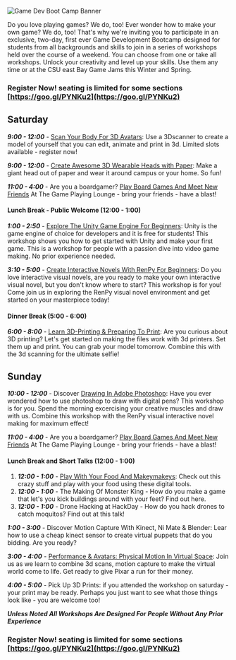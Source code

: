 ![Game Dev Boot Camp Banner](banner.png "Game Dev Boot Camp Banner")

Do you love playing games? We do, too! Ever wonder how to make your own game? We do, too! That's why we're inviting you to participate in an exclusive, two-day, first ever Game Development Bootcamp designed for students from all backgrounds and skills to join in a series of workshops held over the course of a weekend.  You can choose from one or take all workshops.  Unlock your creativity  and level up your skills. Use them any time or at the CSU east Bay Game Jams this Winter and Spring.

### Register Now! seating is limited for some sections [https://goo.gl/PYNKu2](https://goo.gl/PYNKu2)


## Saturday
***9:00 - 12:00*** - [Scan Your Body For 3D Avatars](https://channel9.msdn.com/coding4fun/kinect/3D-Scanning-with-Kinect-V2): Use a 3Dscanner to create a model of yourself that you can edit, animate and print in 3d. Limited slots available  - register now!

***9:00 - 12:00*** - [Create Awesome 3D Wearable Heads with Paper](http://petapixel.com/assets/uploads/2013/01/3dportrait-5.jpg): Make a giant head out of paper and wear it around campus or your home.  So fun!

***11:00 - 4:00*** - Are you a boardgamer? [Play Board Games And Meet New Friends](http://kotaku.com/5903243/board-games-are-better-than-video-games-in-so-many-ways) At The Game Playing Lounge - bring your friends - have a blast!

#### Lunch Break - Public Welcome (12:00 - 1:00) 

***1:00 - 2:50*** - [Explore The Unity Game Engine For Beginners](https://unity3d.com): Unity is the game engine of choice for developers and it is free for students! This workshop shows you how to get started with Unity and make your first game.  This is a workshop for people with a passion dive into video game making.  No prior experience needed. 


***3:10 - 5:00***  - [Create Interactive Novels With RenPy For Beginners](https://www.renpy.org): Do you love interactive visual novels, are you ready to make your own interactive visual novel, but you don't know where to start?  This workshop is for you! Come join us in exploring the RenPy visual novel environment and get started on your masterpiece today!

#### Dinner Break (5:00 - 6:00)

***6:00 - 8:00*** - [Learn 3D-Printing	 & Preparing To Print](http://lifehacker.com/how-to-get-started-with-3d-printing-without-spending-a-1340345210): Are you curious about 3D printing?  Let's get started on making the files work with 3d printers.  Set them up and print.  You can grab your model tomorrow.  Combine this with the 3d scanning for the ultimate selfie!


## Sunday
***10:00 - 12:00***  - Discover [Drawing In Adobe Photoshop](http://smashinghub.com/25-really-useful-photoshop-drawing-tutorials.htm): Have you ever wondered how to use photoshop to draw with digital pens?  This workshop is for you.  Spend the morning excercising your creative muscles and draw with us. Combine this workshop with the RenPy visual interactive novel making for maximum effect!


***11:00 - 4:00*** - Are you a boardgamer? [Play Board Games And Meet New Friends](http://kotaku.com/5903243/board-games-are-better-than-video-games-in-so-many-ways) At The Game Playing Lounge - bring your friends - have a blast!

#### Lunch Break and Short Talks (12:00 - 1:00)

1. ***12:00 - 1:00*** - [Play With Your Food And Makeymakeys](http://makeymakey.com): Check out this crazy stuff and play with your food using these digital tools.
2. ***12:00 - 1:00*** - The Making Of Monster King - How do you make a game that let's you kick buildings around with your feet? Find out here.
3. ***12:00 - 1:00*** - Drone Hacking at HackDay - How do you hack drones to catch moquitos? Find out at this talk!

***1:00 - 3:00*** - Discover Motion Capture With Kinect, Ni Mate & Blender: Lear how to use a cheap kinect sensor to create virtual puppets that do you bidding.  Are you ready?

***3:00 - 4:00*** - [Performance & Avatars: Physical Motion In Virtual Space](https://youtu.be/NxbH-QDHAVg): Join us as we learn to combine 3d scans, motion capture to make the virtual world come to life.  Get ready to give Pixar a run for their money.

***4:00 - 5:00*** - Pick Up 3D Prints: if you attended the workshop on saturday - your print may be ready.  Perhaps you just want to see what those things look like - you are welcome too!

***Unless Noted All Workshops Are Designed For People Without Any Prior Experience***

### Register Now! seating is limited for some sections [https://goo.gl/PYNKu2](https://goo.gl/PYNKu2)

